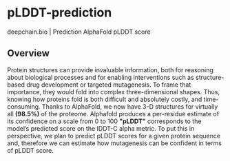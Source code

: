 # pLDDT-prediction

deepchain.bio | Prediction AlphaFold pLDDT score


## Overview 

Protein structures can provide invaluable information, both for reasoning about biological processes and for enabling interventions such as structure-based drug development or targeted mutagenesis. To frame that importance, they would fold into complex three-dimensional shapes. Thus, knowing how proteins fold is both difficult and absolutely costly, and time-consuming. Thanks to AlphaFold, we now have 3-D structures for virtually all __(98.5%)__ of the proteome. Alphafold produces a per-residue estimate of its confidence on a scale from 0 to 100 __"pLDDT"__ corresponds to the model’s predicted score on the IDDT-C alpha metric. To put this in perspective, we plan to predict pLDDT scores for a given protein sequence and, therefore we can estimate how mutagenesis can be confident in terms of pLDDT score. 


